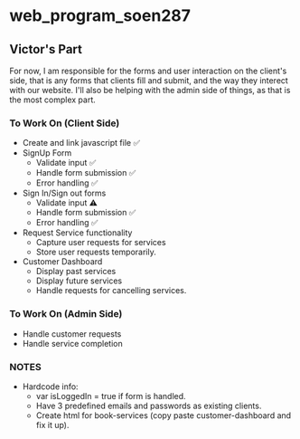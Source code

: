 # web_program_soen287

## Victor's Part

For now, I am responsible for the forms and user interaction on the client's side, that is any forms that clients fill and submit, and the way they interect with our website. I'll also be helping with the admin side of things, as that is the most complex part.

### To Work On (Client Side)

- Create and link javascript file ✅
- SignUp Form
  - Validate input ✅
  - Handle form submission ✅
  - Error handling ✅
- Sign In/Sign out forms
  - Validate input ⚠️
  - Handle form submission ✅
  - Error handling ✅
- Request Service functionality
  - Capture user requests for services
  - Store user requests temporarily.
- Customer Dashboard
  - Display past services
  - Display future services
  - Handle requests for cancelling services.


### To Work On (Admin Side)

- Handle customer requests
- Handle service completion

### NOTES
- Hardcode info: 
  - var isLoggedIn = true if form is handled.
  - Have 3 predefined emails and passwords as existing clients.
  - Create html for book-services (copy paste customer-dashboard and fix it up).
